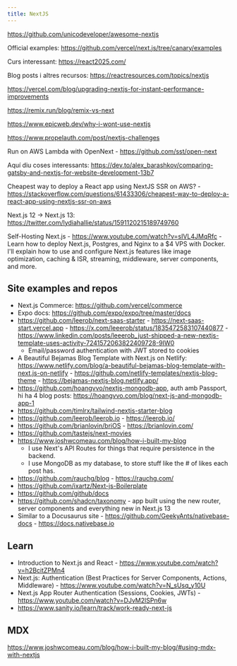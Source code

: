 ```yaml
---
title: NextJS
---
```


https://github.com/unicodeveloper/awesome-nextjs

Official examples: https://github.com/vercel/next.js/tree/canary/examples

Curs interessant: https://react2025.com/

Blog posts i altres recursos: https://reactresources.com/topics/nextjs

https://vercel.com/blog/upgrading-nextjs-for-instant-performance-improvements

https://remix.run/blog/remix-vs-next

https://www.epicweb.dev/why-i-wont-use-nextjs

https://www.propelauth.com/post/nextjs-challenges

Run on AWS Lambda with OpenNext - https://github.com/sst/open-next

Aquí diu coses interessants: https://dev.to/alex_barashkov/comparing-gatsby-and-nextjs-for-website-development-13b7

Cheapest way to deploy a React app using NextJS SSR on AWS? - https://stackoverflow.com/questions/61433306/cheapest-way-to-deploy-a-react-app-using-nextjs-ssr-on-aws

Next.js 12 → Next.js 13: https://twitter.com/lydiahallie/status/1591120215189749760

Self-Hosting Next.js - https://www.youtube.com/watch?v=sIVL4JMqRfc - Learn how to deploy Next.js, Postgres, and Nginx to a $4 VPS with Docker. I'll explain how to use and configure Next.js features like image optimization, caching & ISR, streaming, middleware, server components, and more.

## Site examples and repos

- Next.js Commerce: https://github.com/vercel/commerce
- Expo docs: https://github.com/expo/expo/tree/master/docs
- https://github.com/leerob/next-saas-starter - https://next-saas-start.vercel.app - https://x.com/leeerob/status/1835472583107440877 - https://www.linkedin.com/posts/leeerob_just-shipped-a-new-nextjs-template-uses-activity-7241572063822409728-9IW0
  - Email/password authentication with JWT stored to cookies
- A Beautiful Bejamas Blog Template with Next.js on Netlify: https://www.netlify.com/blog/a-beautiful-bejamas-blog-template-with-next.js-on-netlify - https://github.com/netlify-templates/nextjs-blog-theme - https://bejamas-nextjs-blog.netlify.app/
- https://github.com/hoangvvo/nextjs-mongodb-app, auth amb Passport, hi ha 4 blog posts: https://hoangvvo.com/blog/next-js-and-mongodb-app-1
- https://github.com/timlrx/tailwind-nextjs-starter-blog
- https://github.com/leerob/leerob.io - https://leerob.io/
- https://github.com/brianlovin/briOS - https://brianlovin.com/
- https://github.com/tastejs/next-movies
- https://www.joshwcomeau.com/blog/how-i-built-my-blog
  - I use Next's API Routes for things that require persistence in the backend.
  - I use MongoDB as my database, to store stuff like the # of likes each post has.
- https://github.com/rauchg/blog - https://rauchg.com/
- https://github.com/ixartz/Next-js-Boilerplate
- https://github.com/github/docs
- https://github.com/shadcn/taxonomy - app built using the new router, server components and everything new in Next.js 13
- Similar to a Docusaurus site - https://github.com/GeekyAnts/nativebase-docs - https://docs.nativebase.io

## Learn

- Introduction to Next.js and React - https://www.youtube.com/watch?v=h2BcitZPMn4
- Next.js: Authentication (Best Practices for Server Components, Actions, Middleware) - https://www.youtube.com/watch?v=N_sUsq_y10U
- Next.js App Router Authentication (Sessions, Cookies, JWTs) - https://www.youtube.com/watch?v=DJvM2lSPn6w
- https://www.sanity.io/learn/track/work-ready-next-js

## MDX

https://www.joshwcomeau.com/blog/how-i-built-my-blog/#using-mdx-with-nextjs
